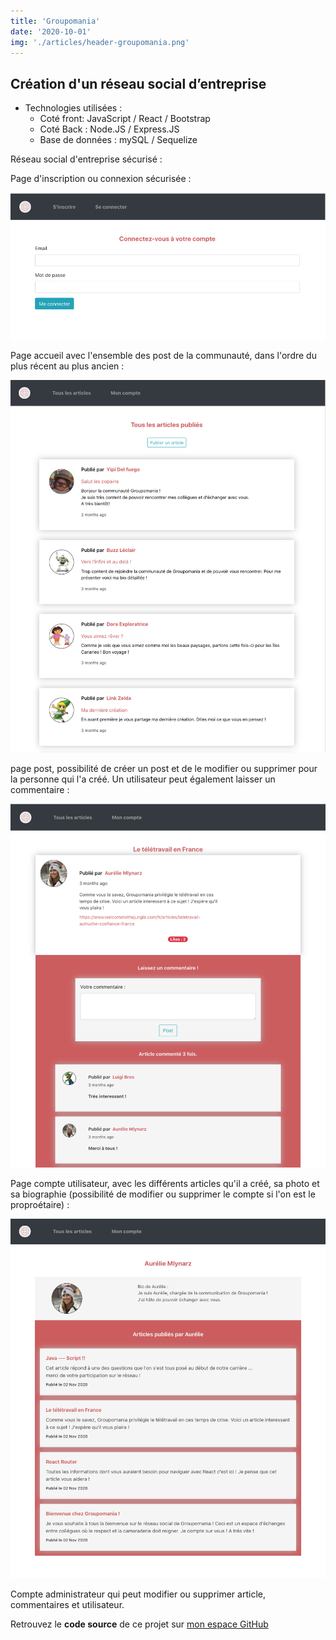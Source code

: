 ```yaml
---
title: 'Groupomania'
date: '2020-10-01'
img: './articles/header-groupomania.png'
---
```


## Création d'un réseau social d’entreprise

* Technologies utilisées :
    * Coté front: JavaScript / React / Bootstrap
    * Coté Back : Node.JS / Express.JS
    * Base de données : mySQL / Sequelize

Réseau social d'entreprise sécurisé : 

Page d'inscription ou connexion sécurisée : 

![login page](./img-groupomania/login-groupomania.png)

Page accueil avec l'ensemble des post de la communauté, dans l'ordre du plus récent au plus ancien :

![Page d'accueil](./img-groupomania/accueil-groupomania.png)

page post, possibilité de créer un post et de le modifier ou supprimer pour la personne qui l'a créé. Un utilisateur peut également laisser un commentaire :

![Page article](./img-groupomania/article-groupomania.png)

Page compte utilisateur, avec les différents articles qu'il a créé, sa photo et sa biographie (possibilité de modifier ou supprimer le compte si l'on est le proproétaire) :

![Page utilisateur](./img-groupomania/user-groupomania.png)

Compte administrateur qui peut modifier ou supprimer article, commentaires et utilisateur.

Retrouvez le **code source** de ce projet sur [mon espace GitHub](https://github.com/Lilimly/groupomania)